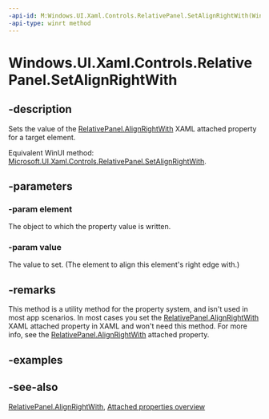 ```yaml
---
-api-id: M:Windows.UI.Xaml.Controls.RelativePanel.SetAlignRightWith(Windows.UI.Xaml.UIElement,System.Object)
-api-type: winrt method
---
```


<!-- Method syntax
public void SetAlignRightWith(Windows.UI.Xaml.UIElement element, System.Object value)
-->

# Windows.UI.Xaml.Controls.RelativePanel.SetAlignRightWith

## -description
Sets the value of the [RelativePanel.AlignRightWith](relativepanel_alignrightwith.md) XAML attached property for a target element.

Equivalent WinUI method: [Microsoft.UI.Xaml.Controls.RelativePanel.SetAlignRightWith](/windows/winui/api/microsoft.ui.xaml.controls.relativepanel.setalignrightwith).

## -parameters
### -param element
The object to which the property value is written.

### -param value
The value to set. (The element to align this element's right edge with.)

## -remarks
This method is a utility method for the property system, and isn't used in most app scenarios. In most cases you set the [RelativePanel.AlignRightWith](relativepanel_alignrightwith.md) XAML attached property in XAML and won't need this method. For more info, see the [RelativePanel.AlignRightWith](relativepanel_alignrightwith.md) attached property.

## -examples

## -see-also

[RelativePanel.AlignRightWith](relativepanel_alignrightwith.md), [Attached properties overview](/windows/uwp/xaml-platform/attached-properties-overview)
